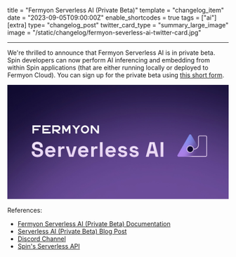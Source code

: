 title = "Fermyon Serverless AI (Private Beta)"
template = "changelog_item"
date = "2023-09-05T09:00:00Z"
enable_shortcodes = true
tags = ["ai"]
[extra]
type= "changelog_post"
twitter_card_type = "summary_large_image" 
image = "/static/changelog/fermyon-severless-ai-twitter-card.jpg"

---

We're thrilled to announce that Fermyon Serverless AI is in private beta. Spin developers can now perform AI inferencing and embedding from within Spin applications (that are either running locally or deployed to Fermyon Cloud). You can sign up for the private beta using [this short form](https://fibsu0jcu2g.typeform.com/to/mNzgXRvB#hubspot_utk=xxxxx&hubspot_page_name=xxxxx&hubspot_page_url=xxxxx). 

<img src="/static/image/changelog/fermyon-severless-ai-twitter-card.jpg" alt="Custom Fermyon Subdomains">

<!-- break -->

References:

- [Fermyon Serverless AI (Private Beta) Documentation](/cloud/serverless-ai.md)
- [Serverless AI (Private Beta) Blog Post](https://www.fermyon.com/blog/introducing-fermyon-serverless-ai)
- [Discord Channel](https://www.fermyon.com/discord)
- [Spin's Serverless API](/spin/serverless-ai-api-guide.md)
